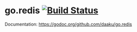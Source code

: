 go.redis [![Build Status](https://secure.travis-ci.org/daaku/go.redis.svg)](https://travis-ci.org/daaku/go.redis)
========

Documentation: https://godoc.org/github.com/daaku/go.redis
